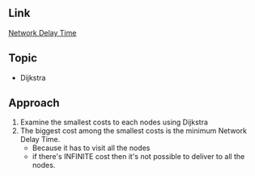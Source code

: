 ## Link
[Network Delay Time](https://leetcode.com/problems/network-delay-time/description/)

## Topic
* Dijkstra

## Approach
1. Examine the smallest costs to each nodes using Dijkstra
2. The biggest cost among the smallest costs is the minimum Network Delay Time.
   - Because it has to visit all the nodes
   - if there's INFINITE cost then it's not possible to deliver to all the nodes.
   